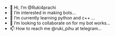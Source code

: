 - 👋 Hi, I’m @Ruki4prachi
- 👀 I’m interested in making bots...
- 🌱 I’m currently learning python and c++ ...
- 💞️ I’m looking to collaborate on for my bot works...
- 📫 How to reach me @ruki_pihu at telegram...

<!---
Ruki4prachi/Ruki4prachi is a ✨ special ✨ repository because its `README.md` (this file) appears on your GitHub profile.
You can click the Preview link to take a look at your changes.
--->
